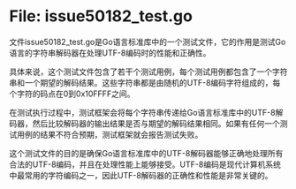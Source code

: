 # File: issue50182_test.go

文件issue50182_test.go是Go语言标准库中的一个测试文件，它的作用是测试Go语言的字符串解码器在处理UTF-8编码时的性能和正确性。

具体来说，这个测试文件包含了若干个测试用例，每个测试用例都包含了一个字符串和一个期望的解码结果。这些字符串都是由随机的UTF-8编码字符组成的，每个字符的码点在0到0x10FFFF之间。

在测试执行过程中，测试框架会将每个字符串传递给Go语言标准库中的UTF-8解码器，然后比较解码器的输出结果是否与期望的解码结果相同。如果有任何一个测试用例的结果不符合预期，测试框架就会报告测试失败。

这个测试文件的目的是确保Go语言标准库中的UTF-8解码器能够正确地处理所有合法的UTF-8编码，并且在处理性能上能够接受。UTF-8编码是现代计算机系统中最常用的字符编码之一，因此UTF-8解码器的正确性和性能是非常关键的。

